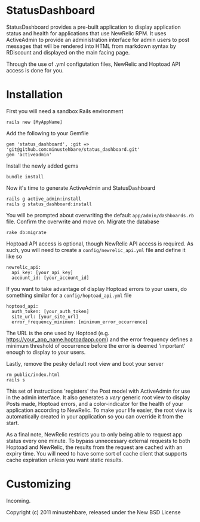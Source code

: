 StatusDashboard
===============

StatusDashboard provides a pre-built application to display application status and health for applications that use NewRelic RPM.  It uses ActiveAdmin to provide an administration interface for admin users to post messages that will be rendered into HTML from markdown syntax by RDiscount and displayed on the main facing page.

Through the use of .yml configutation files, NewRelic and Hoptoad API access is done for you.

Installation
============

First you will need a sandbox Rails environment

`rails new [MyAppName]`

Add the following to your Gemfile

    gem 'status_dashboard', :git => 'git@github.com:minustehbare/status_dashboard.git'
    gem 'activeadmin'

Install the newly added gems

`bundle install`

Now it's time to generate ActiveAdmin and StatusDashboard

    rails g active_admin:install
    rails g status_dashboard:install

You will be prompted about overwriting the default `app/admin/dashboards.rb` file.  Confirm the overwrite and move on.  Migrate the database

`rake db:migrate`

Hoptoad API access is optional, though NewRelic API access is required.  As such, you will need to create a `config/newrelic_api.yml` file and define it like so

    newrelic_api:
      api_key: [your_api_key]
      account_id: [your_account_id]

If you want to take advantage of display Hoptoad errors to your users, do something similar for a `config/hoptoad_api.yml` file

    hoptoad_api:
      auth_token: [your_auth_token]
      site_url: [your_site_url]
      error_frequency_minimum: [minimum_error_occurrence]

The URL is the one used by Hoptoad (e.g. https://your_app_name.hoptoadapp.com) and the error frequency defines a minimum threshold of occurrence before the error is deemed 'important' enough to display to your users.

Lastly, remove the pesky default root view and boot your server

    rm public/index.html
    rails s

This set of instructions 'registers' the Post model with ActiveAdmin for use in the admin interface.  It also generates a _very_ generic root view to display Posts made, Hoptoad errors, and a color-indicator for the health of your application according to NewRelic.  To make your life easier, the root view is automatically created in your application so you can override it from the start.

As a final note, NewRelic restricts you to only being able to request app status every one minute.  To bypass unnecessary external requests to both Hoptoad and NewRelic, the results from the request are cached with an expiry time.  You will need to have some sort of cache client that supports cache expiration unless you want static results.

Customizing
===========

Incoming.

Copyright (c) 2011 minustehbare, released under the New BSD License
